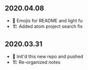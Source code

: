 ## 2020.04.08
- 🔖 Emojis for README and light fu
- 🏗 Added atom project search fix

## 2020.03.31
- 🔖 Init'd this new repo and pushed
- 🏗 Re-organized notes
